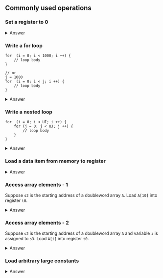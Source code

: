 ## Commonly used operations 

### Set a register to 0

<details><summary>Answer</summary>

There are many ways. It is a special case of loading a constant into a register.

```
    addi    s1, x0, 0
    add     s1, x0, x0
    xor     s1, s1, s1  # works without registers like x0
```
</details>

### Write a for loop

```
for  (i = 0; i < 1000; i ++) {
    // loop body
}

// or 
j = 1000
for  (i = 0; i < j; i ++) {
    // loop body
}

```

<details><summary>Answer</summary>

Assume we assign `s1` to variable `i`, and `s2` to `j`.

```
    li      s1, 0
    li      s2, 1000
    # jump to loop_test if condition may fail on the first test
loop:
    # loop body

    addi    s1, s1, 1
loop_test:
    blt     s1, s2, loop
```

</details>


### Write a nested loop

```
for  (i = 0; i < UI; i ++) {
    for (j = 0; j < UJ; j ++) {
        // loop body
    }
}

```

<details><summary>Answer</summary>

Assume we assign `s1` to `i`, `s2` to `j`, `s3` to `UI`, and `s4` to `UJ`.
Try to implement the outer loop first, then add the inner loop, and then
the loop body.

```
    li      s1, 0
    beq     x0, x0, test_i
loop_i:

    # inner loop
    li      s2, 0
    beq     x0, x0, test_j
loop_j:

    # loop body

    addi    s2, s2, 1
test_j:
    blt     s2, s4, loop_j

    # do not forget to increment i
    addi    s1, s1, 1
test_i:
    blt     s1, s3, loop_i
```

</details>

### Load a data item from memory to register

<details><summary>Answer</summary>

If the address of the data item is already in a register, we 
can use the proper load instruction.

```
    # assume s1 has the address
    ld      t0, 0(s1)       # doubleword
    lw      t1, 0(s1)       # word
    lwu     t2, 0(s1)       # unsigned word
    # similar for half words and byes
```

We can use `la` pseudoinstructin to put an address in a register. 

```
    # suppose var is a variable defined in data section 
    la      s0, var
```

</details>

### Access array elements - 1

Suppose `s2` is the starting address of a doubleword array `A`. Load `A[10]` into register `t0`.

<details><summary>Answer</summary>

The offset is known and fixed. We just need one instruction. Think about 
why we use `ld` and why the offset is 80.

```
    ld      t0, 80(s2)
```
</details>

### Access array elements - 2

Suppose `s2` is the starting address of a doubleword array `A` and variable `i`
is assigned to `s3`. Load  `A[i]` into register `t0`.

<details><summary>Answer</summary>

We calculate `A[i]`'s address first. Then load it into `t0`.

```
    slli    t1, s3, 3       # offset in bytes
    add     t1, t1, s2      # add to base
    ld      t0, 0(t1)
```
</details>


### Load arbitrary large constants

<details><summary>Answer</summary>
At most two instructions can load any 32-bit constants in a register.

```
    lui     t0, HI20      # load higher 20 bits to t0
    addi    t0, LO12      # add the lower 12 bits

    # Note HI20 and LO12 are sign extended
    # Add 1 to HI20 if LO12 is negative
```

We may also need to clear the higher half of `t0`.
```
    slli    t0, t0, 32
    srli    t0, t0, 32
    # or we can load -x with 2 instructions and then negate
```

For 64-bit constants, we can use shift and OR to combine two words. 
```
    # 4 instructions to t0 and t1 
    # the combine t0 and t1 into t2
    slli    t2, t0, 32
    add     t2, t2, t1     # adjust for signs if needed
```
</details>

